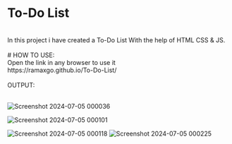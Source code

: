 <h1> To-Do List</h1>
<br>
In this project i have created a To-Do List With the help of HTML CSS & JS.
<br>
<br>
# HOW TO USE:
<br>
Open the link in any browser to use it
<br>
https://ramaxgo.github.io/To-Do-List/
<br>
<br>
OUTPUT:
<br>
<br>

![Screenshot 2024-07-05 000036](https://github.com/ramaxgo/To-Do-List/assets/157969899/01562d51-7ecb-4fab-952d-8cd71185406a)


![Screenshot 2024-07-05 000101](https://github.com/ramaxgo/To-Do-List/assets/157969899/f08f49d1-1574-4ea4-8768-27689818e320)

![Screenshot 2024-07-05 000118](https://github.com/ramaxgo/To-Do-List/assets/157969899/6183c548-efaf-471c-94ea-781545fd5033)
![Screenshot 2024-07-05 000225](https://github.com/ramaxgo/To-Do-List/assets/157969899/a0b0207d-7ed6-466e-ab00-f5227ffbb4b5)
